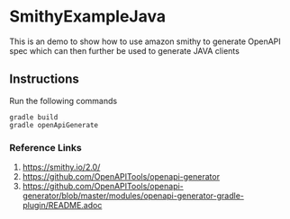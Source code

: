 # SmithyExampleJava
This is an demo to show how to use amazon smithy to generate OpenAPI spec which can then further be used to generate JAVA clients

## Instructions
Run the following commands
```
gradle build
gradle openApiGenerate
```



### Reference Links

1. https://smithy.io/2.0/
2. https://github.com/OpenAPITools/openapi-generator
3. https://github.com/OpenAPITools/openapi-generator/blob/master/modules/openapi-generator-gradle-plugin/README.adoc
